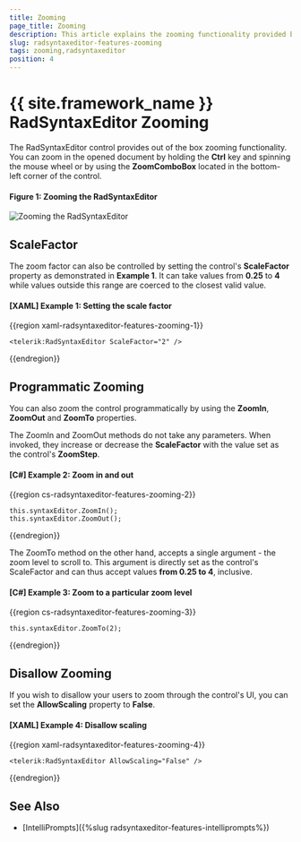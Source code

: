 ```yaml
---
title: Zooming
page_title: Zooming
description: This article explains the zooming functionality provided by the RadSyntaxEditor control.
slug: radsyntaxeditor-features-zooming
tags: zooming,radsyntaxeditor
position: 4
---
```


# {{ site.framework_name }} RadSyntaxEditor Zooming

The RadSyntaxEditor control provides out of the box zooming functionality. You can zoom in the opened document by holding the **Ctrl** key and spinning the mouse wheel or by using the **ZoomComboBox** located in the bottom-left corner of the control.

#### __Figure 1: Zooming the RadSyntaxEditor__
![Zooming the RadSyntaxEditor](images/syntaxeditor-zooming.gif)

## ScaleFactor

The zoom factor can also be controlled by setting the control's **ScaleFactor** property as demonstrated in **Example 1**. It can take values from **0.25** to **4** while values outside this range are coerced to the closest valid value.

#### __[XAML] Example 1: Setting the scale factor__
{{region xaml-radsyntaxeditor-features-zooming-1}}
    
    <telerik:RadSyntaxEditor ScaleFactor="2" />
{{endregion}}

## Programmatic Zooming

You can also zoom the control programmatically by using the **ZoomIn**, **ZoomOut** and **ZoomTo** properties.

The ZoomIn and ZoomOut methods do not take any parameters. When invoked, they increase or decrease the **ScaleFactor** with the value set as the control's **ZoomStep**.

#### __[C#] Example 2: Zoom in and out__
{{region cs-radsyntaxeditor-features-zooming-2}}
    
    this.syntaxEditor.ZoomIn();
    this.syntaxEditor.ZoomOut();
{{endregion}}

The ZoomTo method on the other hand, accepts a single argument - the zoom level to scroll to. This argument is directly set as the control's ScaleFactor and can thus accept values **from 0.25 to 4**, inclusive.

#### __[C#] Example 3: Zoom to a particular zoom level__
{{region cs-radsyntaxeditor-features-zooming-3}}
    
    this.syntaxEditor.ZoomTo(2);
{{endregion}}

## Disallow Zooming

If you wish to disallow your users to zoom through the control's UI, you can set the **AllowScaling** property to **False**.

#### __[XAML] Example 4: Disallow scaling__
{{region xaml-radsyntaxeditor-features-zooming-4}}
    
    <telerik:RadSyntaxEditor AllowScaling="False" />
{{endregion}}

## See Also

* [IntelliPrompts]({%slug radsyntaxeditor-features-intelliprompts%})
